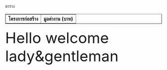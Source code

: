 <html>
<body>
    <p> ตาราง </p>
    <table border="1" width="100%" cellpadding="10">
    <tr>
        <th align="center" width="50%"> โครงการก่อสร้าง</th>
        <th align="center"> มูลค่างาน (บาท)</th>
    </tr>
     </table>
</body>
</html>
<body background="https://sv1.picz.in.th/images/2019/02/08/T5Y8Y0.jpg"> 
<font size="7"> Hello welcome lady&gentleman </font> <br>

